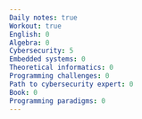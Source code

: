 ```yaml
---
Daily notes: true
Workout: true
English: 0
Algebra: 0
Cybersecurity: 5
Embedded systems: 0
Theoretical informatics: 0
Programming challenges: 0
Path to cybersecurity expert: 0
Book: 0
Programming paradigms: 0
---
```





